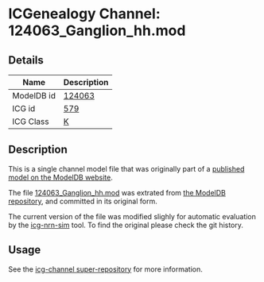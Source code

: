 # ICGenealogy Channel: 124063\_Ganglion\_hh.mod

## Details

Name | Description
---- | -----------
ModelDB id | [124063](http://senselab.med.yale.edu/ModelDB/ShowModel.cshtml?model=124063)
ICG id | [579](http://icg.neurotheory.ox.ac.uk/channels/1/579)
ICG Class | [K](http://icg.neurotheory.ox.ac.uk/channels/1)

## Description

This is a single channel model file that was originally part of a [published model on the ModelDB website](http://senselab.med.yale.edu/mModelDB/ShowModel.cshtml?model=124063).


The file [124063\_Ganglion\_hh.mod](124063_Ganglion_hh.mod) was extrated from [the ModelDB repository](http://senselab.med.yale.edu/ModelDB/ShowModel.cshtml?model=124063), and committed in its original form.

The current version of the file was modified slighly for automatic evaluation by the [icg-nrn-sim](https://github.com/icgenealogy/icg-nrn-sim) tool. To find the original please check the git history.


## Usage

See the [icg-channel super-repository](https://github.com/icgenealogy/icg-channels) for more information.